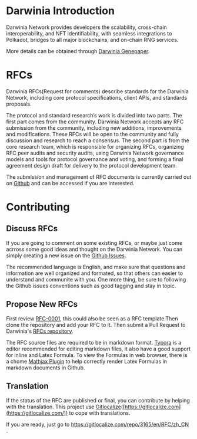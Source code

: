 # Darwinia Introduction
Darwinia Network provides developers the scalability, cross-chain interoperability, and NFT identifiability, with seamless integrations to Polkadot, bridges to all major blockchains, and on-chain RNG services.

More details can be obtained through [Darwinia Genepaper](https://github.com/darwinia-network/rfcs/blob/master/paper/Darwinia_Genepaper_EN.pdf).

# RFCs

Darwinia RFCs(Request for comments) describe standards for the Darwinia Network, including core protocol specifications, client APIs, and standards proposals.

The protocol and standard research’s work is divided into two parts. The first part comes from the community. Darwinia Network accepts any RFC submission from the community, including new additions, improvements and modifications. These RFCs will be open to the community and fully discussion and research to reach a consensus. The second part is from the core research team, which is responsible for organizing RFCs, organizing RFC peer audits and security audits, using Darwinia Network governance models and tools for protocol governance and voting, and forming a final agreement design draft for delivery to the protocol development team.

The submission and management of RFC documents is currently carried out on [Github](https://github.com/darwinia-network/rfcs) and can be accessed if you are interested.

# Contributing

## Discuss RFCs

If you are going to comment on some existing RFCs, or maybe just come acrross some good ideas and thought on the Darwinia Network. You can simply creating a new issue on the [Github Issues](https://github.com/darwinia-network/darwinia/issues).

The recommended language is English, and make sure that questions and information are well organized and formated, so that others can easier to understand and communite with you. One more thing, be sure to following the Github issues conventions such as good tagging and stay in topic.

## Propose New RFCs

First review [RFC-0001](https://github.com/darwinia-network/rfcs/blob/master/RFC/zh_CN/0001-darwinia-developement-structure.md), this could also be seen as a RFC template.Then clone the repository and add your RFC to it. Then submit a Pull Request to Darwinia's [RFCs repository](https://github.com/darwinia-network/rfcs).

The RFC source files are required to be in markdown format. [Typora](https://typora.io/) is a editor recommended for editing markdown files, it also have a good support for inline and Latex Formula. To view the Formulas in web browser, there is a chome [Mathjax Plugin](https://chrome.google.com/webstore/detail/mathjax-plugin-for-github/ioemnmodlmafdkllaclgeombjnmnbima) to help correctly render Latex Formulas in markdown documents in Github.

## Translation
If the status of the RFC are published or final, you can contribute by helping with the translation. This project use [Gitlocalize]()([https://gitlocalize.com](https://gitlocalize.com/)) to cope with translations.

If you are ready, just go to https://gitlocalize.com/repo/3165/en/RFC/zh_CN .
